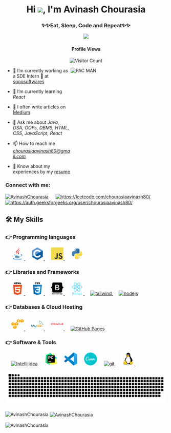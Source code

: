 ###  <h1 align="center">Hi <img src="https://raw.githubusercontent.com/MartinHeinz/MartinHeinz/master/wave.gif" width="30px">, I'm Avinash Chourasia </h1>
<h3 align="center">✨✨Eat, Sleep, Code and Repeat✨✨</h3>
<p align="center">
  <a href="https://github.com/DenverCoder1/readme-typing-svg"><img src="https://readme-typing-svg.herokuapp.com?font=Time+New+Roman&color=%23C8BE25&size=25&center=true&vCenter=true&width=600&height=100&lines=DSA+Guy+And+Competitive+Programmer;Frontend+Developer;"></a>
</p>
<p align="center">
<h4 align="center" width="100%">Profile Views</h4>
<p align="center">
<img src="https://profile-counter.glitch.me/{AvinashChourasia}/count.svg" alt="Visitor Count" />
</p>
</p>
<img align="right" alt="PAC MAN" width="300" height="300" src="https://andrewmayneblog.files.wordpress.com/2023/03/maze_solution_pacman_pellets.gif?w=740&zoom=2">

- 🔭 I’m currently working as a SDE Intern 👯 at [sooosoftwares](https://www.sooosoftwares.com/) 

- 🌱 I’m currently learning *React*

- 📝 I often write articles on [Medium]()

- 💬 Ask me about *Java, DSA, OOPs, DBMS, HTML, CSS, JavaScript, React*

- 📫 How to reach me *chourasiaavinash80@gmail.com*

- 📄 Know about my experiences by my [resume](https://drive.google.com/file/d/1ufgzTlFnHYKy_u--dcOgZ--iPhMD1ZY3/view?usp=sharing)

<h3 align="left">Connect with me:</h3>
<p align="left">

  <a href="https://www.linkedin.com/in/avinash-chourasia-429466202/" target="blank"><img align="center" src="https://raw.githubusercontent.com/rahuldkjain/github-profile-readme-generator/master/src/images/icons/Social/linkedin.svg" alt="AvinashChourasia" height="30" width="40" /></a>
&emsp;
  <a href="https://leetcode.com/chourasiaavinash80/" target="blank"><img align="center" src="https://raw.githubusercontent.com/rahuldkjain/github-profile-readme-generator/master/src/images/icons/Social/leet-code.svg" alt="https://leetcode.com/chourasiaavinash80/" height="30" width="40" /></a>
  &emsp;
  <a href="https://auth.geeksforgeeks.org/user/chourasiaavinash80/" target="blank"><img align="center" src="https://raw.githubusercontent.com/rahuldkjain/github-profile-readme-generator/master/src/images/icons/Social/gfg.svg" alt="https://auth.geeksforgeeks.org/user/chourasiaavinash80/" height="30" width="40" /></a>
<!-- &emsp;
  <a href="" target="blank"><img align="center" src="https://raw.githubusercontent.com/rahuldkjain/github-profile-readme-generator/master/src/images/icons/Social/twitter.svg" alt="" height="30" width="40" /></a>
&emsp;
  <a href="https://stackoverflow.com/users/17863375" target="blank"><img align="center" src="https://raw.githubusercontent.com/rahuldkjain/github-profile-readme-generator/master/src/images/icons/Social/stack-overflow.svg" alt="17863375" height="30" width="40" /></a>
&emsp;
  <a href="https://medium.com/@kshitijgupta2905" target="blank"><img align="center" src="https://raw.githubusercontent.com/rahuldkjain/github-profile-readme-generator/master/src/images/icons/Social/medium.svg" alt="@kshitijgupta2905" height="30" width="40" /></a> -->

</p>

## 🛠️ My Skills

### 👉 Programming languages

<p align="left"> 
  &emsp;
  <a href="https://www.java.com" target="_blank" rel="noreferrer"> <img src="https://raw.githubusercontent.com/devicons/devicon/master/icons/java/java-original.svg" alt="java" width="40" height="40"/> </a> 
  &emsp;
  <a href="https://www.cprogramming.com/" target="_blank" rel="noreferrer"> <img src="https://raw.githubusercontent.com/devicons/devicon/master/icons/c/c-original.svg" alt="c" width="40" height="40"/> </a> 
  &emsp;
  <a href="https://developer.mozilla.org/en-US/docs/Web/JavaScript" target="_blank" rel="noreferrer"> <img src="https://raw.githubusercontent.com/devicons/devicon/master/icons/javascript/javascript-original.svg" alt="javascript" width="40" height="40"/> </a> 
  &emsp;
  <a href="https://www.python.org" target="_blank" rel="noreferrer"> <img src="https://raw.githubusercontent.com/devicons/devicon/master/icons/python/python-original.svg" alt="python" width="40" height="40"/> </a> 
</p>

### 👉 Libraries and Frameworks
<p align="left"> 
&emsp;
  <a href="https://www.w3schools.com/html/" target="_blank" rel="noreferrer"> <img src="https://raw.githubusercontent.com/devicons/devicon/master/icons/html5/html5-original-wordmark.svg" alt="css3" width="40" height="40"/> </a> 
  &emsp;
  <a href="https://www.w3schools.com/css/" target="_blank" rel="noreferrer"> <img src="https://raw.githubusercontent.com/devicons/devicon/master/icons/css3/css3-original-wordmark.svg" alt="css3" width="40" height="40"/> </a> 
   &emsp; 
   <a href="https://getbootstrap.com" target="_blank" rel="noreferrer"> <img src="https://raw.githubusercontent.com/devicons/devicon/master/icons/bootstrap/bootstrap-plain-wordmark.svg" alt="bootstrap" width="40" height="40"/> </a> 
   &emsp; 
  <a href="https://reactjs.org/" target="_blank" rel="noreferrer"> <img src="https://raw.githubusercontent.com/devicons/devicon/master/icons/react/react-original-wordmark.svg" alt="react" width="40" height="40"/> </a> 
   &emsp; 
  <a href="https://tailwindcss.com/" target="_blank" rel="noreferrer"> <img src="https://www.vectorlogo.zone/logos/tailwindcss/tailwindcss-icon.svg" alt="tailwind" width="40" height="40"/> </a> 
   &emsp; 
  <a href="https://nodejs.org" target="_blank" rel="noreferrer"> <img src="https://github.com/rahuldkjain/github-profile-readme-generator/blob/master/src/images/icons/BackendDevelopment/nodejs.svg" alt="nodejs" width="40" height="40"/> </a> 
 </p>

### 👉 Databases & Cloud Hosting
<p align="left">
  &emsp;
  <a href="https://aws.amazon.com" target="_blank" rel="noreferrer"> <img src="https://github.com/devicons/devicon/blob/master/icons/amazonwebservices/amazonwebservices-original.svg" alt="aws" width="40" height="40"/> </a> 
  &emsp;
  <a href="https://www.mysql.com/" target="_blank" rel="noreferrer"> <img src="https://raw.githubusercontent.com/devicons/devicon/master/icons/mysql/mysql-original-wordmark.svg" alt="mysql" width="40" height="40"/> </a> 
  &emsp;
  <a href="https://www.oracle.com/" target="_blank" rel="noreferrer"> <img src="https://raw.githubusercontent.com/devicons/devicon/master/icons/oracle/oracle-original.svg" alt="oracle" width="40" height="40"/> </a> 
  &emsp;
  <a href="https://www.github.com"><img alt="GitHub Pages" width="40" height="40" src="https://github.com/rahuldkjain/github-profile-readme-generator/blob/master/src/images/icons/Social/github.svg"></a>
 </p>

 ### 👉 Software & Tools
 
<p>
  &emsp;
   <a href="#" ><img alt="IntellijIdea" src="https://github.com/devicons/devicon/blob/master/icons/intelliidea/intellijidea-original.svg" width="40" height="40"></a>
  &emsp;
   <a href="#" ><img alt="Pycharm" src="https://github.com/devicons/devicon/blob/master/icons/pycharm/pycharm-original.svg" width="40" height="40"></a>
   &emsp;
   <a href="#" ><img alt="Visual Studio Code" src="https://github.com/devicons/devicon/blob/master/icons/vscode/vscode-original.svg" width="40" height="40"></a>
   &emsp;
   <a href="https://www.canva.com/"><img alt="Canva" src="https://github.com/devicons/devicon/blob/master/icons/canva/canva-original.svg" width="40" height="40"></a>
   &emsp;
  <a href="https://git-scm.com/" target="_blank" rel="noreferrer"> <img src="https://www.vectorlogo.zone/logos/git-scm/git-scm-icon.svg" alt="git" width="40" height="40"/> </a> 
   &emsp;
  <a href="https://www.linux.org/" target="_blank" rel="noreferrer"> <img src="https://raw.githubusercontent.com/devicons/devicon/master/icons/linux/linux-original.svg" alt="linux" width="40" height="40"/> </a> 
   &emsp;
  </p>
  <div align="center">
  <a href="https://1999azzar.github.io/1999AZZAR/">
  <img  src="https://github.com/1999AZZAR/1999AZZAR/blob/main/resources/img/grid-snake.svg"
       alt="snake" /></a>
</div>
<div>
<p> <img align="left" src="https://github-readme-stats.vercel.app/api/top-langs?username=AvinashChourasia&show_icons=true&locale=en&layout=compact" alt="AvinashChourasia" /></p>

<p>&nbsp;<img align="center" src="https://github-readme-stats.vercel.app/api?username=AvinashChourasia&show_icons=true&locale=en" alt="AvinashChourasia" /></p>

<p><img align="center" src="https://github-readme-streak-stats.herokuapp.com/?user=AvinashChourasia&" alt="AvinashChourasia" /></p>
</div>
